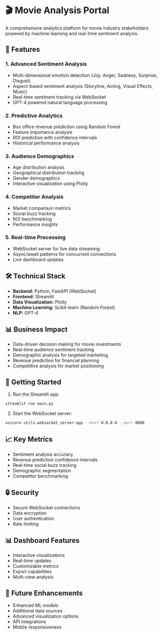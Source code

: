 # 🎬 Movie Analysis Portal

A comprehensive analytics platform for movie industry stakeholders powered by machine learning and real-time sentiment analysis.

## 🚀 Features

### 1. Advanced Sentiment Analysis
- Multi-dimensional emotion detection (Joy, Anger, Sadness, Surprise, Disgust)
- Aspect-based sentiment analysis (Storyline, Acting, Visual Effects, Music)
- Real-time sentiment tracking via WebSocket
- GPT-4 powered natural language processing

### 2. Predictive Analytics
- Box office revenue prediction using Random Forest
- Feature importance analysis
- ROI prediction with confidence intervals
- Historical performance analysis

### 3. Audience Demographics
- Age distribution analysis
- Geographical distribution tracking
- Gender demographics
- Interactive visualization using Plotly

### 4. Competitor Analysis
- Market comparison metrics
- Social buzz tracking
- ROI benchmarking
- Performance insights

### 5. Real-time Processing
- WebSocket server for live data streaming
- Async/await patterns for concurrent connections
- Live dashboard updates

## 🛠️ Technical Stack

- **Backend:** Python, FastAPI (WebSocket)
- **Frontend:** Streamlit
- **Data Visualization:** Plotly
- **Machine Learning:** Scikit-learn (Random Forest)
- **NLP:** GPT-4

## 📊 Business Impact

- Data-driven decision making for movie investments
- Real-time audience sentiment tracking
- Demographic analysis for targeted marketing
- Revenue prediction for financial planning
- Competitive analysis for market positioning

## 🚀 Getting Started

1. Run the Streamlit app:
```bash
streamlit run main.py
```

2. Start the WebSocket server:
```bash
uvicorn utils.websocket_server:app --host 0.0.0.0 --port 8000
```

## 📈 Key Metrics

- Sentiment analysis accuracy
- Revenue prediction confidence intervals
- Real-time social buzz tracking
- Demographic segmentation
- Competitor benchmarking

## 🔒 Security

- Secure WebSocket connections
- Data encryption
- User authentication
- Rate limiting

## 📊 Dashboard Features

- Interactive visualizations
- Real-time updates
- Customizable metrics
- Export capabilities
- Multi-view analysis

## 🎯 Future Enhancements

- Enhanced ML models
- Additional data sources
- Advanced visualization options
- API integrations
- Mobile responsiveness
